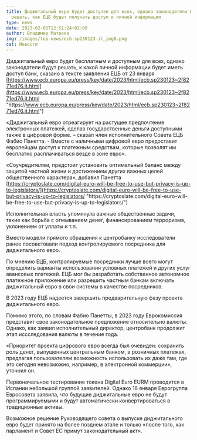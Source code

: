 ```yaml
---
title: Диджитальный евро будет доступен для всех, однако законодатели будут
  решать, как ЕЦБ будет получать доступ к личной информации
type: news
date: 2023-02-05T12:51:24+02:00
author: Владимир Матвеев
img: /images/top-news/ecb-sp230123-it_img0.png
cat: Новости
---
```

<!--StartFragment-->

Диджитальный евро будет бесплатным и доступным для всех, однако законодатели будут решать, к какой личной информации будет иметь доступ банк, сказано в тексте заявления ЕЦБ от 23 января [https://www.ecb.europa.eu/press/key/date/2023/html/ecb.sp230123~2f8271ed76.it.html](https://www.ecb.europa.eu/press/key/date/2023/html/ecb.sp230123~2f8271ed76.it.html "https\://www.ecb.europa.eu/press/key/date/2023/html/ecb.sp230123~2f8271ed76.it.html")

«Диджитальный евро отреагирует на растущее предпочтение электронных платежей, сделав государственные деньги доступными также в цифровой форме. – сказал член исполнительного Совета ЕЦБ Фабио Панетта. - Вместе с наличными цифровой евро предоставит европейцам доступ к платежным средствам, которые позволят им бесплатно расплачиваться везде в зоне евро».

«Соучредителям, предстоит установить оптимальный баланс между защитой частной жизни и достижением других важных целей общественного характера», добавил Панетта [https://cryptoslate.com/digital-euro-will-be-free-to-use-but-privacy-is-up-to-legislators/](https://cryptoslate.com/digital-euro-will-be-free-to-use-but-privacy-is-up-to-legislators/ "https\://cryptoslate.com/digital-euro-will-be-free-to-use-but-privacy-is-up-to-legislators/")

Исполнительная власть упомянула важные общественные задачи, такие как борьба с отмыванием денег, финансированием терроризма, уклонением от уплаты и т.п.

Вместо модели прямого обращения к центробанку исследователи ранее посоветовали подход контролируемого посредника для диджитального евро.

По мнению ЕЦБ, контролируемые посредники лучше всего могут определить варианты использования условных платежей и других услуг авансовых платежей. ЕЦБ мог бы разработать собственное автономное платежное приложение или разрешить частным банкам включать диджитальный евро в свои системы в качестве посредников.

В 2023 году ЕЦБ надеется завершить предварительную фазу проекта диджитального евро.

Помимо этого, по словам Фабио Панетты, в 2023 году Еврокомиссия представит свое законодательное предложение относительно валюты. Однако, как заявил исполнительный директор, центробанк продолжит этап иссследования валюты в течение года.

«Приоритет проекта цифрового евро всегда был очевиден: сохранить роль денег, выпущенных центральным банком, в розничных платежах, предлагая пользователям возможность использовать их даже там, где это сегодня невозможно, например, в электронной коммерции», уточнил он.

Первоначальное тестирование токена Digital Euro EURM проводится в Испании небольшой группой заявителей. Однако 16 января Еврогруппа Евросовета заявила, что будущие диджитальные евро не будут программируемыми и будут автоматически конвертироваться в традиционные активы.

Возможное решение Руководящего совета о выпуске диджитального евро будет принято на более позднем этапе и только «после того, как парламент и Совет ЕС примут законодательный акт».

<!--EndFragment-->